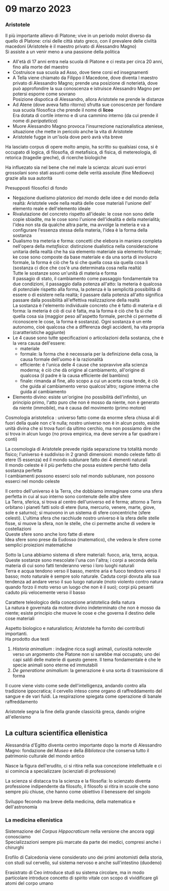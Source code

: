 # 09 marzo 2023

### Aristotele

Il più importante allievo di Platone; vive in un periodo molot diverso da quello di Platone: crisi delle città stato greco, con il prevalere delle civiltà macedoni (Aristotele è il maestro privato di Alessandro Magno)  
Si assiste a un venir meno a una passione della politica  

- All'età di 17 anni entra nela scuola di Platone e ci resta per circa 20 anni, fino alla morte del maestro
- Costruisce sua scuola ad Asso, dove tiene corsi ed insegnamenti
- A Tella viene chiamato da Filippo il Macedone, dove diventa l maestro privato di Alessandro Magno; prende una posizione di noterietà, dove può approfondire la sua conoscenza e istruisce Alessandro Magno per potersi esporre come sovrano  
Posizione dispotica di Alessandro, allora Aristotele ne prende le distanze
- Ad Atene (dove aveva fatto ritorno) sfrutta sue conoscenze per fondare sua scuola filosofica che prende il nome di **liceo**  
Era dotata di cortile interno e di una cammino interno (da cui prende il nome di *peripatetica*)  
- Muore Alessandro Magno provoca l'insurrezione nazionalistica ateniese, situazione che mette in pericolo anche la vita di Aristotele
- Aristotele fugge in un'isola dove però avrà vita breve

Ha lasciato corpus di opere molto ampio, ha scritto su qualsiasi cosa, si è occupato di logica, di filosofia, di metafisica, di fisica, di metereologia, di retorica (tragedie greche), di ricerche biologiche 

Ha influezato sia nel bene che nel male la scienza: alcuni suoi errori grossolani sono stati assunti come delle verità assolute (fine Medioevo) grazie alla sua autorità

Presupposti filosofici di fondo

- Negazione duelismo platonico del mondo delle idee e del mondo della realtà: Aristotele vede nella realtà delle cose materiali l'unione dell' elemento reale e dell'elemento ideale
- Rivalutazione del concreto rispetto all'ideale: le cose non sono delle copie sbiadite, ma le cose sono l'unione dell'idealità e della materialità; l'idea non sta da qualche altra parte, ma avvolge la meteria e va a configurare l'essenza stessa della materia, l'idea è la forma della sostanza 
- Dualismo tra meteria e forma: concetti che elebora in maniera completa nell'opera della *metafisica*: distinzione dualistica nella considerazione unitaria della realtà che ha sia elemento materiale sia elemento formale; ke cose sono composte da base materiale e da una sorta di involucro formale, la forma è ciò che fa sì che quella cosa sia quella cosa lì (sostanza ci dice che cos'è una determinata cosa nella realtà)  
Tutte le sostanze sono un'unità di materia e forma  
Il passagio di stato, il cambiamento come passaggio fondamentale tra due condizioni, il passaggio dalla potenza all'atto: la meteria è qualcosa di potenziale rispetto alla forma, la potenza è la semplicità possibilità di essere o di esistere nella realtà; il passare dalla potenza all'atto significa passare dalla possibilità all'effettiva realizzazione della realtà  
La sostanza è l'elemento individuale concreto che è fatto di materia e di forma: la meteria è ciò di cui è fatta, ma la forma è ciò che fa sì che quella cosa sia (maggior peso all'aspetto formale, perchè ci permette di riconoscere le cose, la forma è sostanza). Ogni sostanza è un ente autonomo, cioè qualcosa che a differenza degli accidenti, ha vita propria (caratteristiche aggiunte)
- Le 4 cause sono tutte specificazioni o articolazioni  della sostanza, che è la vera causa dell'essere:
    - materiale
    - formale: la forma che è necessaria per la definizione della cosa, la causa formale dell'uomo è la razionalità
    - efficiente: è l'unica delle 4 cause che sopravvive alla scienza moderna; è ciò che dà origine al cambiamento, all'origine di qualcosa (il padre è la causa efficiente del bambino)
    - finale: rimanda al fine, allo scopo a cui un acerta cosa tende, è ciò che guida al cambiamento verso qualcos'altro; ragione interna che guida al cambiamento
- Elemento divino: esiste un'origine (no possibilità dell'infinito), un principio primo, l'atto puro che non è mosso da niente, non è generato da niente (immobile), ma è causa del movimento (primo motore)

Cosmologia aristotelica
: universo fatto come da enorme sfera chiusa al di fuori della quale non c'è nulla; nostro universo non è in alcun posto, esiste unità divina che si trova fuori da ultimo cerchio, ma non possiamo dire che si trova in alcun luogo (no prova empirica, ma deve servire a far quadrare i conti)

La cosmologia di Aristotele prevede rigida separazione tra totalità mondo fisico; l'universo è suddiviso in 2 grandi dimensioni: mondo celeste fatto di etere (5 essenza) ed il mondo sublunare fatto dei 4 elementi naturali  
Il mondo celeste è il più perfetto che possa esistere perchè fatto della sostanza perfetta  
I cambiamenti possono esserci solo nel mondo sublunare, non possono esserci nel mondo celeste 

Il centro dell'universo è la Terra, che dobbiamo immaginare come una sfera perfetta in cui al suo interno sono contenute delle altre sfere  
La Terra, sferica, si trova al centro dell'universo ed è ferma; attorno a Terra orbitano i pianeti fatti solo di etere (luna, mercurio, venere, marte, giove, sole e saturno); si muovono in un sistema di sfere concentriche (sfere celesti). L'ultima sfera che racchiude nostro universo è la sfera delle stelle fisse, si muove la sfera, non le stelle, che ci permette anche di vedere le costellazioni  
Queste sfere sono anche loro fatte di etere  
Idea sfere sono prese da Eudosso (matematico), che vedeva le sfere come semplici proiezioni matematiche

Sotto la Luna abbiamo sistema di sfere materiali: fuoco, aria, terra, acqua. Queste sostanze sono mescolate l'una con l'altra; i corpi a seconda della materia di cui sono fatti tenderanno verso i loro luoghi naturali  
Terra e acqua tendono verso il basso, mentre aria e fuoco tendono verso il basso; moto naturale è sempre solo naturale. Caduta corpi dovuta alla sua tendenza ad andare verso il suo luogo naturale (moto violento contro natura quando forzo il moto verso un luogo che non è il suo); corpi più pesanti caduto più velocemente verso il basso

Carattere teleologico della concezione aristotelica della natura  
La natura è governata da motore divino indeterminato che non è mosso da niente; esiste principio che muove le cose e che governa il destino delle cose materiali

Aspetto biologico e naturalistico; Aristotele ha fornito dei contributi importanti.  
Ha prodotto due testi 

1. *Historia animalium* : indagine ricca sugli animali, curiosità notevole verso un argomento che Platone non si sarebbe mai occupato; uno dei capi saldi delle materie di questo genere. Il tema fondamentale è che le specie animali sono eterne ed immutabili
1. *De generatione animalium*: la generazione è una sorta di trasmissione di forma

Il cuore viene visto come sede dell'intelligenza, andando contro alla tradizione ippocratica; il cervello inteso come organo di raffreddamento del sangue e de vari fuidi. La respirazione spiegata come operazione di banale raffreddamento

Aristotele segna la fine della grande classicità greca, dando origine all'ellenismo

## La cultura scientifica ellenistica

Alessandria d'Egitto diventa centro importante dopo la morte di Alessandro Magno: fondazione del *Museo* e della *Biblioteca* che conserva tutto il patrimonio culturale del mondo antico  

Nasce la figura dell'erudito, ci si ritira nella sua concezione intellettuale e ci si comincia a specializzare (scienziati di professione)

La scienza si distacca tra la scienza e la filosofia: lo scienzato diventa professione indipendente da filosofo, il filosofo si ritira in scuole che sono sempre più chiuse, che hanno come obiettivo il benessere del singolo

Sviluppo fecondo ma breve della medicina, della matematica e dell'astronomia 

### La medicina ellenistica

Sistemazione del *Corpus Hippocraticum* nella versione che ancora oggi conosciamo  
Specializzazioni sempre più marcate da parte dei medici, compresi anche i chirurghi  

Erofilo di Calcedonia viene considerato uno dei primi anotomisti della storia, con studi sul cervello, sul sistema nervoso e anche sull'intestino (duodeno)

Erasistrato di Ceo introduce studi su sistema circolare, ma in modo particolare introduce concetto di spirito vitale con scopo di vividificare gli atomi del corpo umano
